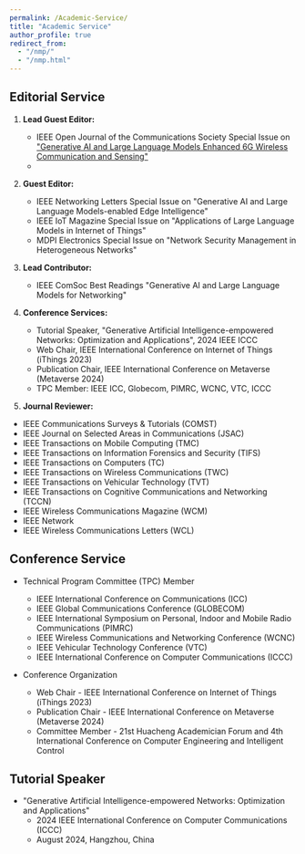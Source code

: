 ```yaml
---
permalink: /Academic-Service/
title: "Academic Service"
author_profile: true
redirect_from: 
  - "/nmp/"
  - "/nmp.html"
---
```

## Editorial Service
1. **Lead Guest Editor:**
   - IEEE Open Journal of the Communications Society Special Issue on  ["Generative AI and Large Language Models Enhanced 6G Wireless Communication and Sensing"](https://www.comsoc.org/publications/journals/ieee-ojcoms/cfp/generative-ai-and-large-language-models-enhanced-6g-wireless)
   - 
2. **Guest Editor:**
   - IEEE Networking Letters Special Issue on "Generative AI and Large Language Models-enabled Edge Intelligence"
   - IEEE IoT Magazine Special Issue on "Applications of Large Language Models in Internet of Things"
   - MDPI Electronics Special Issue on "Network Security Management in Heterogeneous Networks"

4. **Lead Contributor:**
   - IEEE ComSoc Best Readings "Generative AI and Large Language Models for Networking"

5. **Conference Services:**
   - Tutorial Speaker, "Generative Artificial Intelligence-empowered Networks: Optimization and Applications", 2024 IEEE ICCC
   - Web Chair, IEEE International Conference on Internet of Things (iThings 2023)
   - Publication Chair, IEEE International Conference on Metaverse (Metaverse 2024)
   - TPC Member: IEEE ICC, Globecom, PIMRC, WCNC, VTC, ICCC

6. **Journal Reviewer:**
* IEEE Communications Surveys & Tutorials (COMST)
* IEEE Journal on Selected Areas in Communications (JSAC)
* IEEE Transactions on Mobile Computing (TMC)
* IEEE Transactions on Information Forensics and Security (TIFS)
* IEEE Transactions on Computers (TC)
* IEEE Transactions on Wireless Communications (TWC)
* IEEE Transactions on Vehicular Technology (TVT)
* IEEE Transactions on Cognitive Communications and Networking (TCCN)
* IEEE Wireless Communications Magazine (WCM)
* IEEE Network
* IEEE Wireless Communications Letters (WCL)

## Conference Service
* Technical Program Committee (TPC) Member
  * IEEE International Conference on Communications (ICC)
  * IEEE Global Communications Conference (GLOBECOM)
  * IEEE International Symposium on Personal, Indoor and Mobile Radio Communications (PIMRC)
  * IEEE Wireless Communications and Networking Conference (WCNC)
  * IEEE Vehicular Technology Conference (VTC)
  * IEEE International Conference on Computer Communications (ICCC)

* Conference Organization
  * Web Chair - IEEE International Conference on Internet of Things (iThings 2023)
  * Publication Chair - IEEE International Conference on Metaverse (Metaverse 2024)
  * Committee Member - 21st Huacheng Academician Forum and 4th International Conference on Computer Engineering and Intelligent Control

## Tutorial Speaker
* "Generative Artificial Intelligence-empowered Networks: Optimization and Applications"
  * 2024 IEEE International Conference on Computer Communications (ICCC)
  * August 2024, Hangzhou, China
